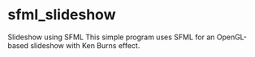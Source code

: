 # sfml_slideshow
Slideshow using SFML
This simple program uses SFML for an OpenGL-based slideshow with Ken Burns effect.
